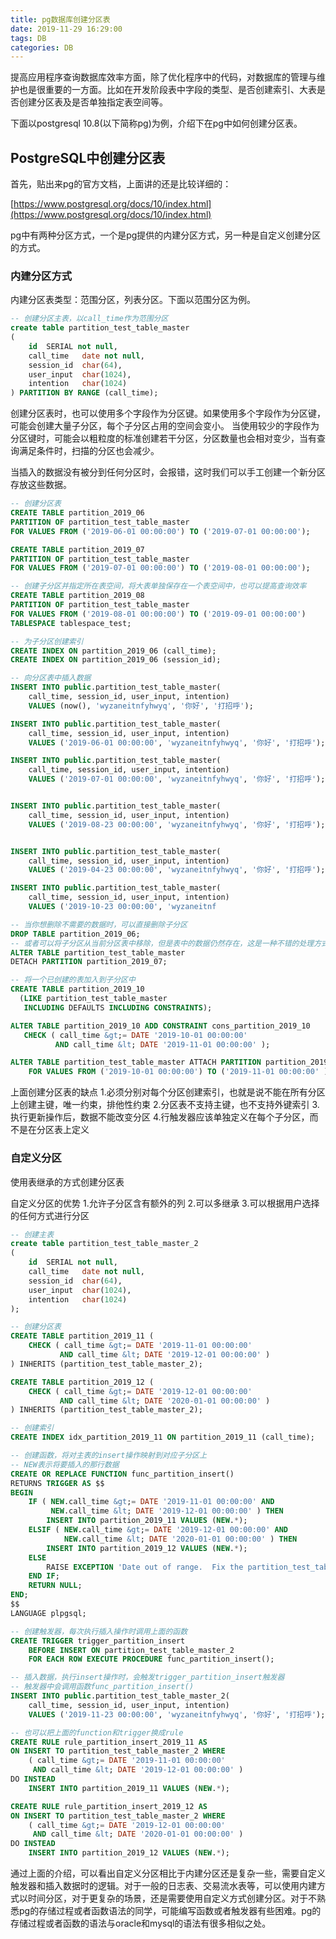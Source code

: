 ```yaml
---
title: pg数据库创建分区表
date: 2019-11-29 16:29:00
tags: DB
categories: DB
---
```


提高应用程序查询数据库效率方面，除了优化程序中的代码，对数据库的管理与维护也是很重要的一方面。比如在开发阶段表中字段的类型、是否创建索引、大表是否创建分区表及是否单独指定表空间等。

<!--more-->

下面以postgresql 10.8(以下简称pg)为例，介绍下在pg中如何创建分区表。

## PostgreSQL中创建分区表

首先，贴出来pg的官方文档，上面讲的还是比较详细的：

[https://www.postgresql.org/docs/10/index.html](https://www.postgresql.org/docs/10/index.html)



pg中有两种分区方式，一个是pg提供的内建分区方式，另一种是自定义创建分区的方式。



### 内建分区方式

内建分区表类型：范围分区，列表分区。下面以范围分区为例。

```sql
-- 创建分区主表，以call_time作为范围分区
create table partition_test_table_master
(
    id  SERIAL not null,
    call_time   date not null,
    session_id  char(64),
    user_input  char(1024),
    intention   char(1024)
) PARTITION BY RANGE (call_time);
```

创建分区表时，也可以使用多个字段作为分区键。如果使用多个字段作为分区键，可能会创建大量子分区，每个子分区占用的空间会变小。
当使用较少的字段作为分区键时，可能会以粗粒度的标准创建若干分区，分区数量也会相对变少，当有查询满足条件时，扫描的分区也会减少。

当插入的数据没有被分到任何分区时，会报错，这时我们可以手工创建一个新分区存放这些数据。

```sql
-- 创建分区表
CREATE TABLE partition_2019_06 
PARTITION OF partition_test_table_master
FOR VALUES FROM ('2019-06-01 00:00:00') TO ('2019-07-01 00:00:00');

CREATE TABLE partition_2019_07
PARTITION OF partition_test_table_master
FOR VALUES FROM ('2019-07-01 00:00:00') TO ('2019-08-01 00:00:00');

-- 创建子分区并指定所在表空间，将大表单独保存在一个表空间中，也可以提高查询效率
CREATE TABLE partition_2019_08
PARTITION OF partition_test_table_master
FOR VALUES FROM ('2019-08-01 00:00:00') TO ('2019-09-01 00:00:00')
TABLESPACE tablespace_test;
```

```sql
-- 为子分区创建索引
CREATE INDEX ON partition_2019_06 (call_time);
CREATE INDEX ON partition_2019_06 (session_id);
```

```sql
-- 向分区表中插入数据
INSERT INTO public.partition_test_table_master(
    call_time, session_id, user_input, intention)
    VALUES (now(), 'wyzaneitnfyhwyq', '你好', '打招呼');

INSERT INTO public.partition_test_table_master(
    call_time, session_id, user_input, intention)
    VALUES ('2019-06-01 00:00:00', 'wyzaneitnfyhwyq', '你好', '打招呼');

INSERT INTO public.partition_test_table_master(
    call_time, session_id, user_input, intention)
    VALUES ('2019-07-01 00:00:00', 'wyzaneitnfyhwyq', '你好', '打招呼');


INSERT INTO public.partition_test_table_master(
    call_time, session_id, user_input, intention)
    VALUES ('2019-08-23 00:00:00', 'wyzaneitnfyhwyq', '你好', '打招呼');


INSERT INTO public.partition_test_table_master(
    call_time, session_id, user_input, intention)
    VALUES ('2019-04-23 00:00:00', 'wyzaneitnfyhwyq', '你好', '打招呼');

INSERT INTO public.partition_test_table_master(
    call_time, session_id, user_input, intention)
    VALUES ('2019-10-23 00:00:00', 'wyzaneitnf
```

```sql
-- 当你想删除不需要的数据时，可以直接删除子分区
DROP TABLE partition_2019_06;
-- 或者可以将子分区从当前分区表中移除，但是表中的数据仍然存在，这是一种不错的处理方式
ALTER TABLE partition_test_table_master 
DETACH PARTITION partition_2019_07;
```

```sql
-- 将一个已创建的表加入到子分区中
CREATE TABLE partition_2019_10
  (LIKE partition_test_table_master 
   INCLUDING DEFAULTS INCLUDING CONSTRAINTS);

ALTER TABLE partition_2019_10 ADD CONSTRAINT cons_partition_2019_10
   CHECK ( call_time &gt;= DATE '2019-10-01 00:00:00' 
          AND call_time &lt; DATE '2019-11-01 00:00:00' );

ALTER TABLE partition_test_table_master ATTACH PARTITION partition_2019_10
    FOR VALUES FROM ('2019-10-01 00:00:00') TO ('2019-11-01 00:00:00' );
```

上面创建分区表的缺点
1.必须分别对每个分区创建索引，也就是说不能在所有分区上创建主键，唯一约束，排他性约束
2.分区表不支持主键，也不支持外键索引
3.执行更新操作后，数据不能改变分区
4.行触发器应该单独定义在每个子分区，而不是在分区表上定义



### 自定义分区

使用表继承的方式创建分区表

自定义分区的优势
1.允许子分区含有额外的列
2.可以多继承
3.可以根据用户选择的任何方式进行分区

```sql
-- 创建主表
create table partition_test_table_master_2
(
    id  SERIAL not null,
    call_time   date not null,
    session_id  char(64),
    user_input  char(1024),
    intention   char(1024)
);
```

```sql
-- 创建分区表
CREATE TABLE partition_2019_11 (
    CHECK ( call_time &gt;= DATE '2019-11-01 00:00:00' 
           AND call_time &lt; DATE '2019-12-01 00:00:00' )
) INHERITS (partition_test_table_master_2);

CREATE TABLE partition_2019_12 (
    CHECK ( call_time &gt;= DATE '2019-12-01 00:00:00' 
           AND call_time &lt; DATE '2020-01-01 00:00:00' )
) INHERITS (partition_test_table_master_2);
```

```sql
-- 创建索引
CREATE INDEX idx_partition_2019_11 ON partition_2019_11 (call_time);
```

```sql
-- 创建函数，将对主表的insert操作映射到对应子分区上
-- NEW表示将要插入的那行数据
CREATE OR REPLACE FUNCTION func_partition_insert()
RETURNS TRIGGER AS $$
BEGIN
    IF ( NEW.call_time &gt;= DATE '2019-11-01 00:00:00' AND
         NEW.call_time &lt; DATE '2019-12-01 00:00:00' ) THEN
        INSERT INTO partition_2019_11 VALUES (NEW.*);
    ELSIF ( NEW.call_time &gt;= DATE '2019-12-01 00:00:00' AND
            NEW.call_time &lt; DATE '2020-01-01 00:00:00' ) THEN
        INSERT INTO partition_2019_12 VALUES (NEW.*);
    ELSE
        RAISE EXCEPTION 'Date out of range.  Fix the partition_test_table_master() function!';
    END IF;
    RETURN NULL;
END;
$$
LANGUAGE plpgsql;

-- 创建触发器，每次执行插入操作时调用上面的函数
CREATE TRIGGER trigger_partition_insert
    BEFORE INSERT ON partition_test_table_master_2
    FOR EACH ROW EXECUTE PROCEDURE func_partition_insert();
```

```sql
-- 插入数据，执行insert操作时，会触发trigger_partition_insert触发器
-- 触发器中会调用函数func_partition_insert()
INSERT INTO public.partition_test_table_master_2(
    call_time, session_id, user_input, intention)
    VALUES ('2019-11-23 00:00:00', 'wyzaneitnfyhwyq', '你好', '打招呼');
```

```sql
-- 也可以把上面的function和trigger换成rule
CREATE RULE rule_partition_insert_2019_11 AS
ON INSERT TO partition_test_table_master_2 WHERE
    ( call_time &gt;= DATE '2019-11-01 00:00:00' 
     AND call_time &lt; DATE '2019-12-01 00:00:00' )
DO INSTEAD
    INSERT INTO partition_2019_11 VALUES (NEW.*);

CREATE RULE rule_partition_insert_2019_12 AS
ON INSERT TO partition_test_table_master_2 WHERE
    ( call_time &gt;= DATE '2019-12-01 00:00:00' 
     AND call_time &lt; DATE '2020-01-01 00:00:00' )
DO INSTEAD
    INSERT INTO partition_2019_12 VALUES (NEW.*);
```



通过上面的介绍，可以看出自定义分区相比于内建分区还是复杂一些，需要自定义触发器和插入数据时的逻辑。对于一般的日志表、交易流水表等，可以使用内建方式以时间分区，对于更复杂的场景，还是需要使用自定义方式创建分区。对于不熟悉pg的存储过程或者函数语法的同学，可能编写函数或者触发器有些困难。pg的存储过程或者函数的语法与oracle和mysql的语法有很多相似之处。

